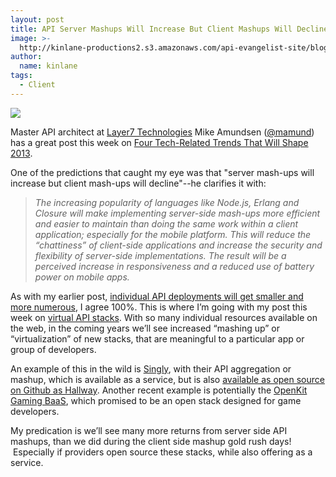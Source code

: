 ```yaml
---
layout: post
title: API Server Mashups Will Increase But Client Mashups Will Decline
image: >-
  http://kinlane-productions2.s3.amazonaws.com/api-evangelist-site/blog/Mike-Amundsen.jpg
author:
  name: kinlane
tags:
  - Client
---
```

[![](https://s3.amazonaws.com/kinlane-productions2/api-evangelist/mike-amundsen/Mike-Amundsen.jpg)](https://twitter.com/mamund)

Master API architect at [Layer7 Technologies](http://www.layer7tech.com/ "Layer7 Technologies") Mike Amundsen ([@mamund](https://twitter.com/mamund)) has a great post this week on [Four Tech-Related Trends That Will Shape 2013](http://www.layer7tech.com/blogs/index.php/four-tech-related-trends-that-will-shape-2013/).

One of the predictions that caught my eye was that "server mash-ups will increase but client mash-ups will decline"--he clarifies it with:

> _The increasing popularity of languages like Node.js, Erlang and Closure will make implementing server-side mash-ups more efficient and easier to maintain than doing the same work within a client application; especially for the mobile platform. This will reduce the “chattiness” of client-side applications and increase the security and flexibility of server-side implementations. The result will be a perceived increase in responsiveness and a reduced use of battery power on mobile apps._

As with my earlier post, [individual API deployments will get smaller and more numerous](/2013/02/02/the-scientific-archive-of-biodiversity-audio-and-video-recordings-needs-an-api/ "individual API deployments will get smaller and more numerous"), I agree 100%. This is where I’m going with my post this week on [virtual API stacks](/2013/01/28/virtualized-api-stacks/ "Virtual API Stacks"). With so many individual resources available on the web, in the coming years we’ll see increased “mashing up” or “virtualization” of new stacks, that are meaningful to a particular app or group of developers.

An example of this in the wild is [Singly](http://singly.com "Singly"), with their API aggregation or mashup, which is available as a service, but is also [available as open source on Github as Hallway](https://github.com/Singly/hallway). Another recent example is potentially the [OpenKit Gaming BaaS](/2013/02/01/new-open-source-backend-as-a-services-platform-for-game-developers/ "OpenKit Gaming BaaS"), which promised to be an open stack designed for game developers.

My predication is we’ll see many more returns from server side API mashups, than we did during the client side mashup gold rush days!  Especially if providers open source these stacks, while also offering as a service.